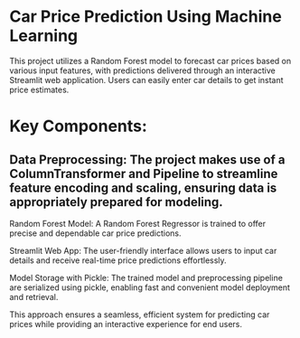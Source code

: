 # Car Price Prediction Using Machine Learning
This project utilizes a Random Forest model to forecast car prices based on various input features, with predictions delivered through an interactive Streamlit web application. Users can easily enter car details to get instant price estimates.

# Key Components:
## Data Preprocessing: The project makes use of a ColumnTransformer and Pipeline to streamline feature encoding and scaling, ensuring data is appropriately prepared for modeling.

Random Forest Model: A Random Forest Regressor is trained to offer precise and dependable car price predictions.

Streamlit Web App: The user-friendly interface allows users to input car details and receive real-time price predictions effortlessly.

Model Storage with Pickle: The trained model and preprocessing pipeline are serialized using pickle, enabling fast and convenient model deployment and retrieval.


This approach ensures a seamless, efficient system for predicting car prices while providing an interactive experience for end users.
